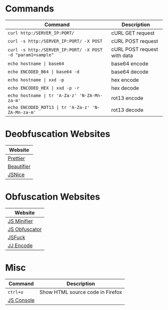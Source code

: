 # Commands

| **Command**   | **Description**   |
| --------------|-------------------|
| `curl http:/SERVER_IP:PORT/` | cURL GET request |
| `curl -s http:/SERVER_IP:PORT/ -X POST` | cURL POST request |
| `curl -s http:/SERVER_IP:PORT/ -X POST -d "param1=sample"` | cURL POST request with data |
| `echo hostname \| base64` | base64 encode |
| `echo ENCODED_B64 \| base64 -d` | base64 decode |
| `echo hostname \| xxd -p` | hex encode |
| `echo ENCODED_HEX \| xxd -p -r` | hex decode |
| `echo hostname \| tr 'A-Za-z' 'N-ZA-Mn-za-m'` | rot13 encode |
| `echo ENCODED_ROT13 \| tr 'A-Za-z' 'N-ZA-Mn-za-m'` | rot13 decode |

# Deobfuscation Websites

| **Website** |
| ----------------------------------|
| [Prettier](https://prettier.io/playground/) |
| [Beautifier](https://beautifier.io/) |
| [JSNice](http://www.jsnice.org/) |

# Obfuscation Websites
| **Website** |
| ----------------------------------|
| [JS Minifier](https://javascript-minifier.com/)|
| [JS Obfuscator](https://obfuscator.io/)|
| [JSFuck](http://www.jsfuck.com/)|
| [JJ Encode](https://utf-8.jp/public/jjencode.html)|

# Misc

| **Command**   | **Description**   |
| --------------|-------------------|
| `ctrl+u` | Show HTML source code in Firefox |
| [JS Console](https://jsconsole.com/)|
